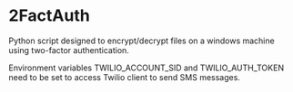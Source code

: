 # 2FactAuth
Python script designed to encrypt/decrypt files on a windows machine using two-factor authentication.

Environment variables TWILIO_ACCOUNT_SID and TWILIO_AUTH_TOKEN need to be set to access Twilio client to send SMS messages.
